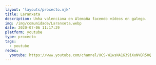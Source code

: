 ```yaml
---
layout: 'layouts/proxecto.njk'
title: Laranxeta
description: Unha valenciana en Alemaña facendo vídeos en galego.
img: /img/comunidade/Laranxeta.webp
date: 2020-07-06 11:17:29
platform: youtube
type: proxecto
tags:
  - youtube
redes:
  youtube: https://www.youtube.com/channel/UCS-W1wsNA1639iXuNVBR50Q
---
```

